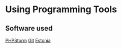 # Using Programming Tools
## Software used
[PHPStorm](https://www.jetbrains.com/phpstorm/)
[Git](https://git-scm.com/downloads)
[Estonia](https://github.com/KaidoTikk/PVK/blob/master/README.md)

